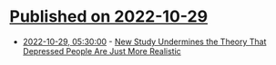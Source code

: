 # [Published on 2022-10-29](index.md)

* [2022-10-29, 05:30:00](https://soylentnews.org/article.pl?sid=22/10/28/0121237&from=rss) - [New Study Undermines the Theory That Depressed People Are Just More Realistic](https://soylentnews.org/article.pl?sid=22/10/28/0121237&from=rss)
